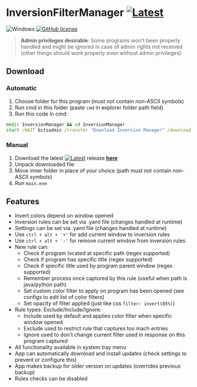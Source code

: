 # InversionFilterManager [![Latest](https://img.shields.io/github/v/tag/MaxBQb/InversionFilterManager?sort=date&label=&style=for-the-badge&color=424242)](https://github.com/MaxBQb/InversionFilterManager/releases/latest/download/release.zip)
![Windows](https://svgshare.com/i/ZhY.svg)
[![GitHub license](https://img.shields.io/github/license/MaxBQb/InversionFilterManager.svg)](https://github.com/MaxBQb/InversionFilterManager/blob/master/LICENSE.md)

> **Admin privileges desirable**:
> Some programs won't been properly handled and might be ignored 
> in case of admin rights not received (other things should work properly even without admin privileges) 

## Download

### Automatic

1. Choose folder for this program (must not contain non-ASCII symbols) 
2. Run cmd in this folder (paste `cmd` in explorer folder path field)
3. Run this code in cmd:

```cmd
mkdir InversionManager && cd InversionManager
start /WAIT bitsadmin /transfer "Download Inversion Manager" /download /priority normal https://github.com/MaxBQb/InversionFilterManager/releases/latest/download/release.zip "%cd%\release.zip" && tar -xf release.zip && del release.zip && start main.exe
```

### Manual

1. Download the latest [![Latest](https://img.shields.io/github/v/tag/MaxBQb/InversionFilterManager?sort=date&label=&style=flat-square&color=424242)](https://github.com/MaxBQb/InversionFilterManager/releases/latest/download/release.zip) release [**here**]((https://github.com/MaxBQb/InversionFilterManager/releases/latest/download/release.zip))
2. Unpack downloaded file
3. Move inner folder in place of your choice (path must not contain non-ASCII symbols) 
4. Run `main.exe`

## Features

- Invert colors depend on window opened
- Inversion rules can be set via .yaml file (changes handled at runtime)
- Settings can be set via .yaml file (changes handled at runtime)
- Use `ctrl + alt + '+'` for add current window to inversion rules
- Use `ctrl + alt + '-'` for remove current window from inversion rules
- New rule can:
  - Check if program located at specific path (regex supported)
  - Check if program has specific title (regex supported)
  - Check if specific title used by program parent window (regex supported)
  - Remember process once captured by this rule (useful when path is java/python path)
  - Set custom color filter to apply on program has been opened (see configs to edit list of color filters)
  - Set opacity of filter applied (just like css `filter: invert(85%)`)
- Rule types: Exclude/Include/Ignore:
  - Include used by default and applies color filter when specific window opened
  - Exclude used to restrict rule that captures too mach entries
  - Ignore used to don't change current filter used in response on this program captured 
- All functionality available in system tray menu
- App can automatically download and install updates (check settings to prevent or configure this)
- App makes backup for older version on updates (overrides previous backup)
- Rules checks can be disabled
